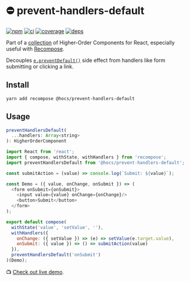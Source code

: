 # :no_entry: prevent-handlers-default

[![npm](https://img.shields.io/npm/v/@hocs/prevent-handlers-default.svg?style=flat-square)](https://www.npmjs.com/package/@hocs/prevent-handlers-default) [![ci](https://img.shields.io/travis/deepsweet/hocs/master.svg?style=flat-square)](https://travis-ci.org/deepsweet/hocs) [![coverage](https://img.shields.io/codecov/c/github/deepsweet/hocs/master.svg?style=flat-square)](https://codecov.io/github/deepsweet/hocs) [![deps](https://david-dm.org/deepsweet/hocs.svg?path=packages/prevent-handlers-default&style=flat-square)](https://david-dm.org/deepsweet/hocs?path=packages/prevent-handlers-default)

Part of a [collection](https://github.com/deepsweet/hocs) of Higher-Order Components for React, especially useful with [Recompose](https://github.com/acdlite/recompose).

Decouples [`e.preventDefault()`](https://developer.mozilla.org/en-US/docs/Web/API/Event/preventDefault) side effect from handlers like form submitting or clicking a link.

## Install

```
yarn add recompose @hocs/prevent-handlers-default
```

## Usage

```js
preventHandlersDefault(
  ...handlers: Array<string>
): HigherOrderComponent
```

```js
import React from 'react';
import { compose, withState, withHandlers } from 'recompose';
import preventHandlersDefault from '@hocs/prevent-handlers-default';

const submitAction = (value) => console.log(`Submit: ${value}`);

const Demo = ({ value, onChange, onSubmit }) => (
  <form onSubmit={onSubmit}>
    <input value={value} onChange={onChange}/>
    <button>Submit</button>
  </form>
);

export default compose(
  withState('value', 'setValue', ''),
  withHandlers({
    onChange: ({ setValue }) => (e) => setValue(e.target.value),
    onSubmit: ({ value }) => () => submitAction(value)
  }),
  preventHandlersDefault('onSubmit')
)(Demo);
```

:tv: [Check out live demo](https://www.webpackbin.com/bins/-KqnJNtaPDRKO4uCsxw6).
